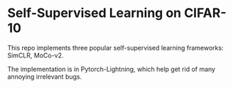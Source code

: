 # Self-Supervised Learning on CIFAR-10 
This repo implements three popular self-supervised learning frameworks: SimCLR, MoCo-v2.

The implementation is in Pytorch-Lightning, which help get rid of many annoying irrelevant bugs. 
